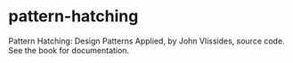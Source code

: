 pattern-hatching
================

Pattern Hatching: Design Patterns Applied, by John Vlissides, source code. See the book for
documentation.
